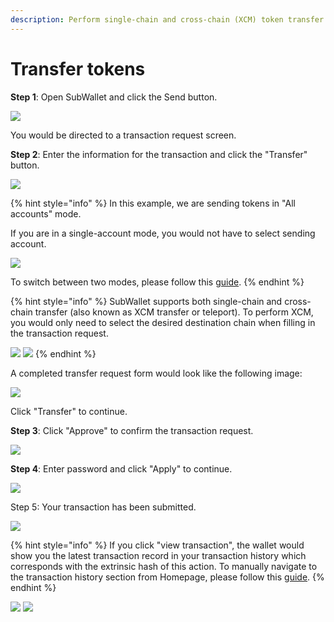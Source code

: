 ```yaml
---
description: Perform single-chain and cross-chain (XCM) token transfer with SubWallet
---
```


# Transfer tokens

**Step 1**: Open SubWallet and click the Send button.

![](<../../.gitbook/assets/image (18) (4).png>)

You would be directed to a transaction request screen.

**Step 2**: Enter the information for the transaction and click the "Transfer" button.&#x20;

![](<../../.gitbook/assets/image (21) (3) (1) (1).png>)

{% hint style="info" %}
In this example, we are sending tokens in "All accounts" mode.&#x20;

If you are in a single-account mode, you would not have to select sending account.&#x20;

![](<../../.gitbook/assets/image (8) (4).png>)

To switch between two modes, please follow this [guide](../account-management/switch-between-accounts-and-change-account-name.md).
{% endhint %}

{% hint style="info" %}
SubWallet supports both single-chain and cross-chain transfer (also known as XCM transfer or teleport). To perform XCM, you would only need to select the desired destination chain when filling in the transaction request.

![](<../../.gitbook/assets/image (16) (3) (1).png>) ![](<../../.gitbook/assets/image (23) (4) (1) (1).png>)
{% endhint %}

A completed transfer request form would look like the following image:

![](<../../.gitbook/assets/image (11) (5) (1).png>)

Click "Transfer" to continue.

**Step 3**: Click "Approve" to confirm the transaction request.

![](<../../.gitbook/assets/image (22) (4) (1) (1).png>)

**Step 4**: Enter password and click "Apply" to continue.

![](<../../.gitbook/assets/image (5) (3).png>)

Step 5: Your transaction has been submitted.&#x20;

![](<../../.gitbook/assets/image (1) (7).png>)

{% hint style="info" %}
If you click "view transaction", the wallet would show you the latest transaction record in your transaction history which corresponds with the extrinsic hash of this action. To manually navigate to the transaction history section from Homepage, please follow this [guide](../view-transaction-history.md).
{% endhint %}



![](<../../.gitbook/assets/image (20) (4) (1) (1).png>) ![](<../../.gitbook/assets/image (15) (4) (1).png>)



